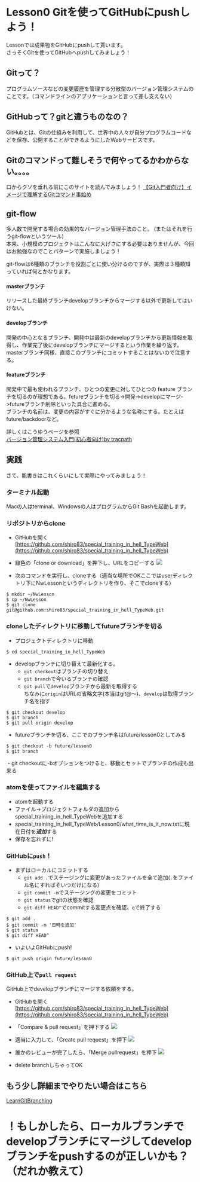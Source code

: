 
# Lesson0 Gitを使ってGitHubにpushしよう！

Lessonでは成果物をGitHubにpushして貰います。  
さっそくGitを使ってGitHubへpushしてみましょう！  

## Gitって？
プログラムソースなどの変更履歴を管理する分散型のバージョン管理システムのことです。（コマンドラインのアプリケーションと言って差し支えない）

## GitHubって？gitと違うものなの？
GitHubとは、Gitの仕組みを利用して、世界中の人々が自分プログラムコードなどを保存、公開することができるようにしたWebサービスです。

## Gitのコマンドって難しそうで何やってるかわからない。。。。
口からクソを垂れる前にこのサイトを読んでみましょう！
[【Git入門者向け】イメージで理解するGitコマンド事始め](http://kinokoru.jp/archives/1017)


## git-flow
多人数で開発する場合の効果的なバージョン管理手法のこと。 (またはそれを行うgit-flowというツール)   
本来、小規模のプロジェクトはこんなに大げさにする必要はありませんが、今回はお勉強なのでことパターンで実施しましょう！

git-flowは6種類のブランチを役割ごとに使い分けるのですが、実際は３種類知っていれば何とかなります。

#### masterブランチ
リリースした最終ブランチdevelopブランチからマージする以外で更新してはいけない。

#### developブランチ
開発の中心となるブランチ、開発中は最新のdevelopブランチから更新情報を取得し、作業完了後にdevelopブランチにマージするという作業を繰り返す。masterブランチ同様、直接このブランチにコミットすることはないので注意する。

#### featureブランチ
開発中で最も使われるブランチ、ひとつの変更に対してひとつの feature ブランチを切るのが理想である。fetureブランチを切る->開発->developにマージ->futureブランチ削除といった具合に進める。  
ブランチの名前は、変更の内容がすぐに分かるような名称にする。たとえばfuture/backdoorなど。

詳しくはこうゆうページを参照  
[バージョン管理システム入門(初心者向け)by tracpath](http://tracpath.com/bootcamp/learning_git_git_flow.html)

## 実践
さて、能書きはこれくらいにして実際にやってみましょう！

### ターミナル起動
Macの人はterminal、Windowsの人はプログラムからGit Bashを起動します。

### リポジトリからclone
+ GitHubを開く[https://github.com/shiro83/special_training_in_hell_TypeWeb](https://github.com/shiro83/special_training_in_hell_TypeWeb)
+ 緑色の「clone or download」を押下し、URLをコピーする
![](img/img01.png)

+ 次のコマンドを実行し、cloneする（適当な場所でOKここではuserディレクトリ下にNwLessonというディレクトリを作り、そこでcloneする）
```
$ mkdir ~/NwLesson
$ cp ~/NwLesson
$ git clone git@github.com:shiro83/special_training_in_hell_TypeWeb.git
```


### cloneしたディレクトリに移動してfutureブランチを切る
+ プロジェクトディレクトリに移動
```
$ cd special_training_in_hell_TypeWeb
```


+ developブランチに切り替えて最新化する。
  + `git checkout`はブランチの切り替え  
  + `git branch`で今いるブランチの確認　  
  + `git pull`で`develop`ブランチから最新を取得する　  
  ちなみに`origin`はURLの省略文字(本当はgit@〜)、`develop`は取得ブランチ名を指す  
  
```
$ git checkout develop
$ git branch
$ git pull origin develop
```

  + futureブランチを切る、ここでのブランチ名はfuture/lesson0としてみる
  ```
  $ git checkout -b future/lesson0
  $ git branch
  ```
  
  ・git checkoutに-bオプションをつけると、移動とセットでブランチの作成も出来る　　


### atomを使ってファイルを編集する
+ atomを起動する
+ ファイル->プロジェクトフォルダの追加からspecial_training_in_hell_TypeWebを追加する
+ special_training_in_hell_TypeWeb/Lesson0/what_time_is_it_now.txtに現在日付を***追加***する
+ 保存を忘れずに!

### GitHubに`push`！
+ まずはローカルにコミットする
  + `git add .`でステージングに変更があったファイルを全て追加(`.`をファイル名にすればそいつだけになる)  
  + `git commit -m`でステージングの変更をコミット  
  + `git status`でgitの状態を確認  
  + `git diff HEAD^`でcommitする変更点を確認、`q`で終了する  
```
$ git add .
$ git commit -m '日時を追加'
$ git status
$ git diff HEAD^
```

+ いよいよGitHubにpush!
```
$ git push origin future/lesson0
```


### GitHub上で`pull request`
GitHub上でdevelopブランチにマージする依頼をする。
+ GitHubを開く[https://github.com/shiro83/special_training_in_hell_TypeWeb](https://github.com/shiro83/special_training_in_hell_TypeWeb)
+ 「Compare & pull request」を押下する
![](img/img02.png)

+ 適当に入力して、「Create pull request」を押下
![](img/img03.png)

+ 誰かのレビューが完了したら、「Merge pullrequest」を押下
![](img/img04.png)

+ delete branchしちゃってOK

## もう少し詳細までやりたい場合はこちら  
[LearnGitBranching](http://k.swd.cc/learnGitBranching-ja/)


# ！もしかしたら、ローカルブランチでdevelopブランチにマージしてdevelopブランチをpushするのが正しいかも？（だれか教えて）
